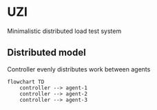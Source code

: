 # UZI

Minimalistic distributed load test system

## Distributed model

Controller evenly distributes work between agents

```mermaid
flowchart TD
    controller --> agent-1
    controller --> agent-2
    controller --> agent-3
```